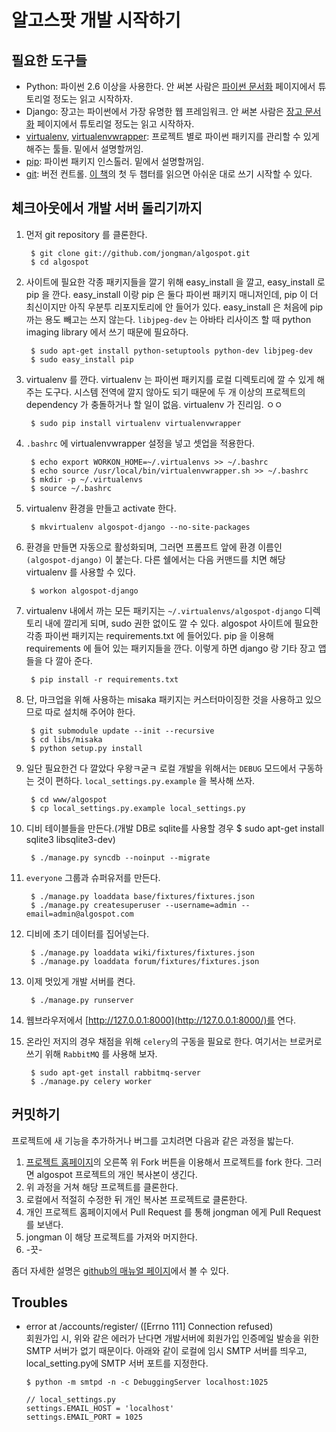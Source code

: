 
# 알고스팟 개발 시작하기

## 필요한 도구들

* Python: 파이썬 2.6 이상을 사용한다. 안 써본 사람은 [파이썬 문서화](http://docs.python.org/) 페이지에서 튜토리얼 정도는 읽고 시작하자.
* Django: 장고는 파이썬에서 가장 유명한 웹 프레임워크. 안 써본 사람은 [장고 문서화](https://docs.djangoproject.com/en/1.3/) 페이지에서 튜토리얼 정도는 읽고 시작하자.
* [virtualenv](http://pypi.python.org/pypi/virtualenv), [virtualenvwrapper](http://www.doughellmann.com/projects/virtualenvwrapper/): 프로젝트 별로 파이썬 패키지를 관리할 수 있게 해주는 툴들. 밑에서 설명할꺼임.
* [pip](http://pypi.python.org/pypi/pip): 파이썬 패키지 인스톨러. 밑에서 설명할꺼임.
* [git](http://git-scm.com/): 버전 컨트롤. [이 책](http://progit.org/book/)의 첫 두 챕터를 읽으면 아쉬운 대로 쓰기 시작할 수 있다.

## 체크아웃에서 개발 서버 돌리기까지


1. 먼저 git repository 를 클론한다.

        $ git clone git://github.com/jongman/algospot.git  
        $ cd algospot

1. 사이트에 필요한 각종 패키지들을 깔기 위해 easy\_install 을 깔고, easy\_install 로 pip 을 깐다. easy\_install 이랑 pip 은 둘다 파이썬 패키지 매니저인데, pip 이 더 최신이지만 아직 우분투 리포지토리에 안 들어가 있다. easy\_install 은 처음에 pip 까는 용도 빼고는 쓰지 않는다. `libjpeg-dev` 는 아바타 리사이즈 할 때 python imaging library 에서 쓰기 때문에 필요하다.

        $ sudo apt-get install python-setuptools python-dev libjpeg-dev  
        $ sudo easy_install pip

1. virtualenv 를 깐다. virtualenv 는 파이썬 패키지를 로컬 디렉토리에 깔 수 있게 해 주는 도구다. 시스템 전역에 깔지 않아도 되기 때문에 두 개 이상의 프로젝트의 dependency 가 충돌하거나 할 일이 없음. virtualenv 가 진리임. ㅇㅇ

        $ sudo pip install virtualenv virtualenvwrapper

1. `.bashrc` 에 virtualenvwrapper 설정을 넣고 셋업을 적용한다.

        $ echo export WORKON_HOME=~/.virtualenvs >> ~/.bashrc  
        $ echo source /usr/local/bin/virtualenvwrapper.sh >> ~/.bashrc  
        $ mkdir -p ~/.virtualenvs  
        $ source ~/.bashrc        

1. virtualenv 환경을 만들고 activate 한다.

        $ mkvirtualenv algospot-django --no-site-packages

1. 환경을 만들면 자동으로 활성화되며, 그러면 프롬프트 앞에 환경 이름인 `(algospot-django)` 이 붙는다. 다른 쉘에서는 다음 커맨드를 치면 해당 virtualenv 를 사용할 수 있다.

        $ workon algospot-django

1. virtualenv 내에서 까는 모든 패키지는 `~/.virtualenvs/algospot-django` 디렉토리 내에 깔리게 되며, sudo 권한 없이도 깔 수 있다. algospot 사이트에 필요한 각종 파이썬 패키지는 requirements.txt 에 들어있다. pip 을 이용해 requirements 에 들어 있는 패키지들을 깐다. 이렇게 하면 django 랑 기타 장고 앱들을 다 깔아 준다.

        $ pip install -r requirements.txt

1. 단, 마크업을 위해 사용하는 misaka 패키지는 커스터마이징한 것을 사용하고 있으므로 따로 설치해 주어야 한다.

        $ git submodule update --init --recursive  
        $ cd libs/misaka  
        $ python setup.py install

1. 일단 필요한건 다 깔았다 우왕ㅋ굳ㅋ 로컬 개발을 위해서는 `DEBUG` 모드에서 구동하는 것이 편하다. `local_settings.py.example` 을 복사해 쓰자.

        $ cd www/algospot  
        $ cp local_settings.py.example local_settings.py

1. 디비 테이블들을 만든다.(개발 DB로 sqlite를 사용할 경우 $ sudo apt-get install sqlite3 libsqlite3-dev)

        $ ./manage.py syncdb --noinput --migrate

1. `everyone` 그룹과 슈퍼유저를 만든다.

        $ ./manage.py loaddata base/fixtures/fixtures.json  
        $ ./manage.py createsuperuser --username=admin --email=admin@algospot.com

1. 디비에 초기 데이터를 집어넣는다.

        $ ./manage.py loaddata wiki/fixtures/fixtures.json  
        $ ./manage.py loaddata forum/fixtures/fixtures.json

1. 이제 멋있게 개발 서버를 켠다.

        $ ./manage.py runserver

1. 웹브라우저에서 [http://127.0.0.1:8000](http://127.0.0.1:8000/)를 연다. 

1. 온라인 저지의 경우 채점을 위해 `celery`의 구동을 필요로 한다. 여기서는 브로커로 쓰기 위해 `RabbitMQ` 를 사용해 보자.

        $ sudo apt-get install rabbitmq-server  
        $ ./manage.py celery worker

## 커밋하기

프로젝트에 새 기능을 추가하거나 버그를 고치려면 다음과 같은 과정을 밟는다.

1. [프로젝트 홈페이지](https://github.com/jongman/algospot)의 오른쪽 위 Fork  버튼을 이용해서 프로젝트를 fork 한다. 그러면 algospot 프로젝트의 개인 복사본이 생긴다.
1. 위 과정을 거쳐 해당 프로젝트를 클론한다.
1. 로컬에서 적절히 수정한 뒤 개인 복사본 프로젝트로 클론한다.
1. 개인 프로젝트 홈페이지에서 Pull Request 를 통해 jongman 에게 Pull Request 를 보낸다.
1. jongman 이 해당 프로젝트를 가져와 머지한다.
1. -끗-

좀더 자세한 설명은 [github의 매뉴얼 페이지](http://help.github.com/send-pull-requests/)에서 볼 수 있다.

## Troubles

* error at /accounts/register/ ([Errno 111] Connection refused)  
  회원가입 시, 위와 같은 에러가 난다면 개발서버에 회원가입 인증메일 발송을 위한 SMTP 서버가 없기 때문이다. 아래와 같이 로컬에 임시 SMTP 서버를 띄우고, local_setting.py에 SMTP 서버 포트를 지정한다.

  ```
  $ python -m smtpd -n -c DebuggingServer localhost:1025
  ```

  ```
  // local_settings.py  
  settings.EMAIL_HOST = 'localhost' 
  settings.EMAIL_PORT = 1025
  ```

